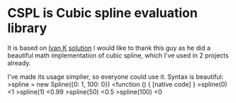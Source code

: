 # CSPL is Cubic spline evaluation library
It is based on [Ivan K](http://www.ivank.net/cs/flash) [solution](http://blog.ivank.net/interpolation-with-cubic-splines.html)
I would like to thank this guy as he did a beautiful math implementation of cubic spline, which I've used in 2 projects already.

I've made its usage simplier, so everyone could use it.
Syntax is beautiful:
    >spline = new Spline({0: 1, 100: 0})
    <function () { [native code] }
    >spline(0)
    <1
    >spline(1)
    <0.99
    >spline(50)
    <0.5
    >spline(100)
    <0